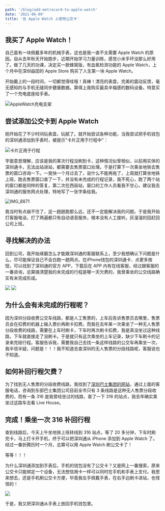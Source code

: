 ```yaml
---
path: '/blog/add-metrocard-to-apple-watch'
date: '2021-06-09'
title: '在 Apple Watch 上使用公交卡'
---
```


## 我买了 Apple Watch！

自己虽有一块佩戴多年的机械手表，这也是我一直不太需要 Apple Watch 的原因。自从去年秋天开始跑步，近期开始学习力量训练，感觉小米手环没那么好用了。做了几天的功课，决定买一款蜂窝版，有血氧检测功能的 Apple Watch，上个月中在深圳益田的 Apple Store 购买了人生第一块 Apple Watch。

开始戴上的一段时间，一切都觉得哇哦！真棒！漂亮的表盘，完美的震动反馈，毫无感知的与手机无缝同步健康数据。算得上我购买最具辛福感的数码设备。特意买了一个充电底座给手表。

![AppleWatch充电支架](./IMG_8834.jpg)

## 尝试添加公交卡到 Apple Watch

刚开始花了不少时间玩表盘，玩腻了。就开始尝试各种功能，当我尝试把手机钱包的深圳通添加到手表时，被提示"卡片正用于行程中"：

![卡片正用于行程](./IMG_8842.PNG)

字面意思理解，应该是我的某次行程没刷到卡，这种情况似曾相似，以前用实体的深圳通卡，无法出站进站，都需要去售票窗口处理。于是打算下一次乘坐地铁去售票的窗口咨询一下。一晃快一个月过去了，说什么不能再拖了，上周就打算坐地铁上班，跑去售票窗口查了一下，并没有未完成的行程记录，我不死心，跑了两个站的窗口都是同样的答复，第二次在西丽站，窗口的工作人员看我不甘心，建议我去深圳通的服务网点处理，特地写了一张字条给我。

![IMG_8871](./IMG_8871.jpg)

我当时有点崩不住了，这一趟趟跑那么远，还不一定能解决我的问题。于是我开始打客服电话，打了两遍都只有自动语音服务，根本没有人工接听。灰溜溜的回赶回公司上班。

## 寻找解决的办法

回到公司，我开始琢磨怎么才能跟深圳通的客服联系上，至少我想确认下问题是什么，尽可能保证自己不会白跑一趟网点。在iPhone钱包的深圳通卡、点更多按钮，可以找到了深圳通的官方 APP，下载后在 APP 内有在线客服，经过跟客服的一番咨询，总算搞清楚我的未完成的行程是哪一天欠费的，我曾乘坐的公交线路确实有未完成形成。

![](./IMG_8851.PNG)
![](./IMG_8850.PNG)


## 为什么会有未完成的行程呢？

因为深圳分段收费公交车线路，都是人工售票的，上车后告诉售票员去哪里，售票员会在扣费的机器上输入票价再刷卡扣费。而我在去年某一次乘坐了一种无人售票分段收费的线路，需要在上车时刷卡，下车时再次刷卡扣费，我是真没坐过这种线路，下车就直接走了没刷卡。于是就只有这次乘坐的上车记录，缺少下车刷卡的记录来完结行程。客服告诉我，需要我自己去找一条这样线路的公交车再乘坐一次，我半信半疑，问题是！！！我不知道去查深圳的无人售票的分段线路呢，客服说也不知道。

## 如何补回行程欠费？

为了找到无人售票的分段收费线路，我找到了[深圳巴士集团的网站](http://www.szbus.com.cn/intro/11.html)，通过上面的客服电话，咨询到东部巴士集团公司目前全市只有 3 条线路是这种无人售票分段收费的，而有一条 316 是我曾经坐过的线路，查了一下 316 的站点，我去年确实乘坐过这路车去看 Live House。

## 完成！乘坐一次 316 补回行程

查到线路后，今天上午坐地铁上班转线到 316 站点，等了 20 多分钟，下车时刷完卡，马上打卡开手机，终于可以把深圳通从 iPhone 添加到 Apple Watch 了。经过一番折腾历时一个月，总算可以用 Apple Watch 刷公交卡了！

等等！！！

为什么深圳通添加到手表后，手机的钱包没有了公交卡？又是网上一番搜索，原来公交卡只能绑定一个设备，无法想信用卡一样可以同时在手机和手表上支付。我思来想去，还是手机刷公交卡方便，毕竟我左手佩戴手表，在右手边刷卡进站，也怪怪的！

![](./IMG_8884.jpg)

于是，我又把深圳通从手表上放回手机钱包里。
